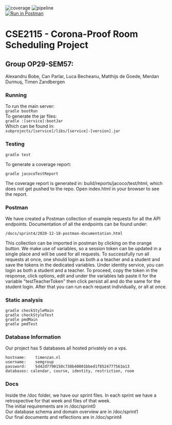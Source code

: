 ![coverage](https://gitlab.ewi.tudelft.nl/cse2115/2020-2010/8-corona-proof-room-scheduling/op29-sem57/badges/master/coverage.svg)
![pipeline](https://gitlab.ewi.tudelft.nl/cse2115/2020-2010/8-corona-proof-room-scheduling/op29-sem57/badges/master/pipeline.svg)  
[![Run in Postman](https://run.pstmn.io/button.svg)](https://app.getpostman.com/run-collection/026a9b47867c71d02bad)

# CSE2115 - Corona-Proof Room Scheduling Project
## Group OP29-SEM57:  
Alexandru Bobe, Can Parlar, Luca Becheanu, Matthijs de Goede, Merdan Durmuş, Timen Zandbergen

### Running
To run the main server:  
`gradle bootRun`  
To generate the jar files:  
`gradle :[service]:bootJar`  
Which can be found in:   
`subprojects/[service]/libs/[service]-[version].jar`  

### Testing
```
gradle test
```
To generate a coverage report:
```
gradle jacocoTestReport
```
The coverage report is generated in: build/reports/jacoco/test/html, which does not get pushed to the repo. Open index.html in your browser to see the report.

### Postman

We have created a Postman collection of example requests for all the 
API endpoints. Documentation of all the endpoints can be found under: 
```
/docs/sprint4/2020-12-18-postman-documentation.html
```
This collection can be imported in postman by clicking on the orange button.
We make use of variables, so a session token can be updated in a single place and will be used for all requests. 
To successfully run all requests at once, one should login as both a a teacher and a student and save the tokens in the dedicated variables. 
Under identity service, you can login as both a student and a teacher. 
To proceed, copy the token in the response, click options, edit and under the variables tab paste it for the variable "testTeacherToken" then click persist all and do the same for the student login.  After that you can run each request individually, or all at once.


### Static analysis
```
gradle checkStyleMain
gradle checkStyleTest
gradle pmdMain
gradle pmdTest
```

### Database Information
Our project has 5 databases all hosted privately on a vps.  
```
hostname:    timenzan.nl
username:    semgroup
password:    5d42d7790150c738b40801bbed1f8524777563a13
databases: calendar, course, identity, restriction, room
```

### Docs
Inside the /doc folder, we have our sprint files. In each sprint we have a retrospective for that week and files of that week.  
The initial requirements are in /doc/sprint0  
Our database schema and domain overview are in /doc/sprint1  
Our final documents and reflections are in /doc/sprint4  
